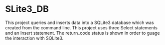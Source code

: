 # SLite3_DB
This project queries and inserts data into a SQLite3 database which was created from the command line. This project uses
three Select statements and an Insert statement. The return_code status is shown in order to guage the interaction with SQLite3.
